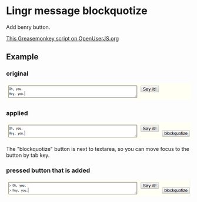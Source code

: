 Lingr message blockquotize
==========================

Add benry button.

[This Greasemonkey script on OpenUserJS.org](https://openuserjs.org/scripts/aycabta/Lingr_message_blockquotize)

## Example

### original
![original](original.png)

### applied
![applied](applied.png)

The "blockquotize" button is next to textarea, so you can move focus to the button by tab key.

### pressed button that is added
![applied](pressed.png)

